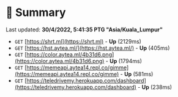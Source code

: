 # 📖 Summary
Last updated: **30/4/2022, 5:41:35 PTG "Asia/Kuala_Lumpur"**

- `GET` [https://shrt.ml](https://shrt.ml) - **Up** (2129ms)
- `GET` [https://hst.aytea.ml/](https://hst.aytea.ml/) - **Up** (405ms)
- `GET` [https://color.aytea.ml/4b31d6.png](https://color.aytea.ml/4b31d6.png) - **Up** (1794ms)
- `GET` [https://memeapi.aytea14.repl.co/gimme](https://memeapi.aytea14.repl.co/gimme) - **Up** (581ms)
- `GET` [https://teledrivemy.herokuapp.com/dashboard](https://teledrivemy.herokuapp.com/dashboard) - **Up** (238ms)
